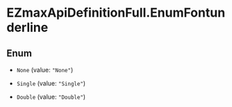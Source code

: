# EZmaxApiDefinitionFull.EnumFontunderline

## Enum


* `None` (value: `"None"`)

* `Single` (value: `"Single"`)

* `Double` (value: `"Double"`)


